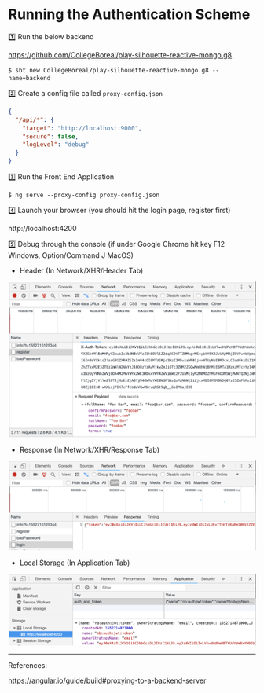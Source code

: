 # Running the Authentication Scheme

:one: Run the below backend 

https://github.com/CollegeBoreal/play-silhouette-reactive-mongo.g8

```
$ sbt new CollegeBoreal/play-silhouette-reactive-mongo.g8 --name=backend
```

:two: Create a config file called `proxy-config.json`

```json
{
  "/api/*": {
    "target": "http://localhost:9000",
    "secure": false,
    "logLevel": "debug"
  }
}
```

:three: Run the Front End Application

```
$ ng serve --proxy-config proxy-config.json
```

:four: Launch your browser (you should hit the login page, register first)

http://localhost:4200

:five: Debug through the console (if under Google Chrome hit key F12 Windows, Option/Command J MacOS) 

* Header (In Network/XHR/Header Tab)

![alt tag](./images/Header.png)

* Response (In Network/XHR/Response Tab)

![alt tag](./images/Response.png)

* Local Storage (In Application Tab)

![alt tag](./images/Application.png)

---

References:

https://angular.io/guide/build#proxying-to-a-backend-server
